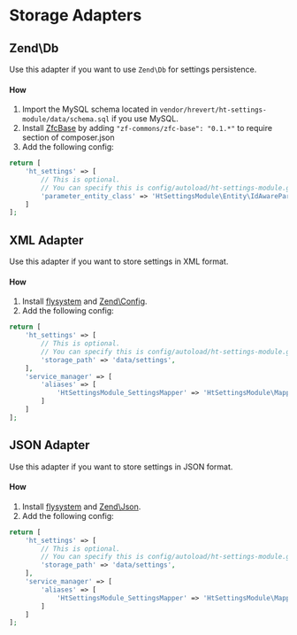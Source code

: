 Storage Adapters
===========================

## Zend\Db
Use this adapter if you want to use `Zend\Db` for settings persistence.

#### How
1. Import the MySQL schema located in `vendor/hrevert/ht-settings-module/data/schema.sql` if you use MySQL.
2. Install [ZfcBase](https://github.com/ZF-Commons/ZfcBase) by adding `"zf-commons/zfc-base": "0.1.*"` to require section of composer.json
3. Add the following config:
```php
return [
    'ht_settings' => [
        // This is optional.
        // You can specify this is config/autoload/ht-settings-module.global.php
        'parameter_entity_class' => 'HtSettingsModule\Entity\IdAwareParameter',
    ]
];
```

## XML Adapter
Use this adapter if you want to store settings in XML format.

#### How
1. Install [flysystem](https://github.com/thephpleague/flysystem) and [Zend\Config](https://github.com/zendframework/zf2/tree/master/library/Zend/Config).
2. Add the following config:
```php
return [
    'ht_settings' => [
        // This is optional.
        // You can specify this is config/autoload/ht-settings-module.global.php
        'storage_path' => 'data/settings',
    ],
    'service_manager' => [
        'aliases' => [
            'HtSettingsModule_SettingsMapper' => 'HtSettingsModule\Mapper\XmlSettingsMapper',
        ]
    ]
];
```

## JSON Adapter
Use this adapter if you want to store settings in JSON format.

#### How
1. Install [flysystem](https://github.com/thephpleague/flysystem) and [Zend\Json](https://github.com/zendframework/zf2/tree/master/library/Zend/Json).
2. Add the following config:
```php
return [
    'ht_settings' => [
        // This is optional.
        // You can specify this is config/autoload/ht-settings-module.global.php
        'storage_path' => 'data/settings',
    ],
    'service_manager' => [
        'aliases' => [
            'HtSettingsModule_SettingsMapper' => 'HtSettingsModule\Mapper\JsonSettingsMapper',
        ]
    ]
];
```
